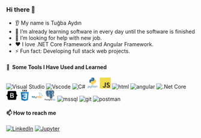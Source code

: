 ### Hi there 👋
* 👂 My name is Tuğba Aydın
* 🌱 I’m already learning software in every day until the software is finished 
* 🤔 I’m looking for help with new job.
* ❤️ I love .NET Core Framework and Angular Framework.
* ⚡ Fun fact: Developing full stack web projects.

<h4> 🚀 &nbsp;Some Tools I Have Used and Learned</h4>
<p align="left">
 <img alt="Visual Studio" src="https://upload.wikimedia.org/wikipedia/commons/5/5f/Visual_Studio_Logo_%282013-2017%29.svg" width="30" height="30">
<img alt="Vscode" src="https://upload.wikimedia.org/wikipedia/commons/thumb/9/9a/Visual_Studio_Code_1.35_icon.svg/1024px-Visual_Studio_Code_1.35_icon.svg.png" width="30" height="30">
<img alt="C#" src="https://seeklogo.com/images/C/c-sharp-c-logo-02F17714BA-seeklogo.com.png" width3027" height="30">
<img src="https://raw.githubusercontent.com/devicons/devicon/master/icons/python/python-original-wordmark.svg" alt="python" width="30" height="30" />
<img src="https://raw.githubusercontent.com/devicons/devicon/master/icons/javascript/javascript-original.svg" alt="javascript" width="30" height="30" />
<img src="https://cdn.jsdelivr.net/gh/devicons/devicon/icons/html5/html5-original.svg" alt="html" width="30" height="30"/>
<img src="https://angular.io/assets/images/logos/angular/angular.svg" alt="angular" width="30" height="30"/>
<img alt=".Net Core" src="https://upload.wikimedia.org/wikipedia/commons/thumb/e/ee/.NET_Core_Logo.svg/1200px-.NET_Core_Logo.svg.png" width="30" height="30" >
<img src="https://raw.githubusercontent.com/devicons/devicon/master/icons/bootstrap/bootstrap-plain.svg" alt="bootstrap" width="30" height="30" />
<img src="https://raw.githubusercontent.com/devicons/devicon/master/icons/css3/css3-original-wordmark.svg" alt="css3" width="30" height="30" />
<img src="https://raw.githubusercontent.com/devicons/devicon/master/icons/mysql/mysql-original-wordmark.svg" alt="mysql" width="30" height="30" />    
<img src="https://raw.githubusercontent.com/devicons/devicon/master/icons/postgresql/postgresql-original-wordmark.svg" alt="postgresql" width="30" height="30"/> 
<img src="https://www.svgrepo.com/show/303229/microsoft-sql-server-logo.svg" alt="mssql" width="30" height="30"/>
<img src="https://cdn.jsdelivr.net/gh/devicons/devicon/icons/git/git-original.svg" alt="git" width="30" height="30"/>
<img src="https://www.vectorlogo.zone/logos/getpostman/getpostman-icon.svg" alt="postman" width="30" height="30"/> 
</p>

<h4>📫 How to reach me </h4>
<p align="left">
  <a href="https://www.linkedin.com/in/tu%C4%9Fba-ayd%C4%B1n/"><img alt="LinkedIn" src="https://upload.wikimedia.org/wikipedia/commons/e/e9/Linkedin_icon.svg" width="30" height="30"></a>
    <a href="mailto:tugba.aydinn.94@gmail.com"><img alt="Jupyter" src="https://upload.wikimedia.org/wikipedia/commons/7/7e/Gmail_icon_%282020%29.svg" width="30" height="30"></a>
</p> 
